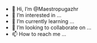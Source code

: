 - 👋 Hi, I’m @Maestropugazhr
- 👀 I’m interested in ...
- 🌱 I’m currently learning ...
- 💞️ I’m looking to collaborate on ...
- 📫 How to reach me ...

<!---
Maestropugazhr/Maestropugazhr is a ✨ special ✨ repository because its `README.md` (this file) appears on your GitHub profile.
You can click the Preview link to take a look at your changes.
--->

